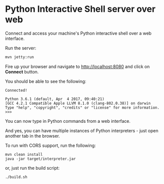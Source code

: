 # Python Interactive Shell server over web

Connect and access your machine's Python interactive shell over a web interface.

Run the server:
```bash
mvn jetty:run
```

Fire up your browser and navigate to [http://localhost:8080](http://localhost:8080) and click on **Connect** button.

You should be able to see the following:
```
Connected!

Python 3.6.1 (default, Apr  4 2017, 09:40:21) 
[GCC 4.2.1 Compatible Apple LLVM 8.1.0 (clang-802.0.38)] on darwin
Type "help", "copyright", "credits" or "license" for more information.
>>>
```
You can now type in Python commands from a web interface.

And yes, you can have multiple instances of Python interpreters - just open another tab in the browser.

To run with CORS support, run the following:
```
mvn clean install
java -jar target/interpreter.jar
```

or, just run the build script:
```
./build.sh
```